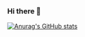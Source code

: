 ### Hi there 👋

[![Anurag's GitHub stats](https://github-readme-stats.vercel.app/api?username=rbogatyrev)](https://github.com/anuraghazra/github-readme-stats)

<!--
**rbogatyrev/rbogatyrev** is a ✨ _special_ ✨ repository because its `README.md` (this file) appears on your GitHub profile.

Here are some ideas to get you started:

- 🔭 I’m currently working on ...
- 🌱 I’m currently learning ...
- 👯 I’m looking to collaborate on ...
- 🤔 I’m looking for help with ...
- 💬 Ask me about ...
- 📫 How to reach me: ...
- 😄 Pronouns: ...
- ⚡ Fun fact: ...
-->
